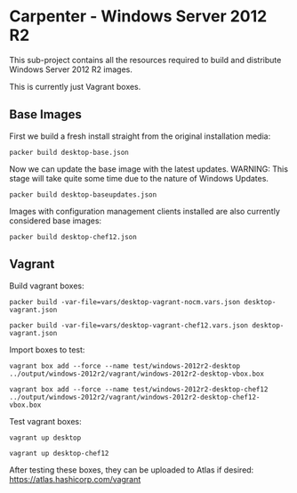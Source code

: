# Carpenter - Windows Server 2012 R2

This sub-project contains all the resources required to build and distribute Windows Server 2012 R2 images. 

This is currently just Vagrant boxes.


## Base Images

First we build a fresh install straight from the original installation media:

```
packer build desktop-base.json
```

Now we can update the base image with the latest updates. WARNING: This stage will take quite some time due to the nature of Windows Updates.

```
packer build desktop-baseupdates.json
```

Images with configuration management clients installed are also currently considered base images:

```
packer build desktop-chef12.json
```

## Vagrant

Build vagrant boxes:

```
packer build -var-file=vars/desktop-vagrant-nocm.vars.json desktop-vagrant.json
```
```
packer build -var-file=vars/desktop-vagrant-chef12.vars.json desktop-vagrant.json
```

Import boxes to test:

```
vagrant box add --force --name test/windows-2012r2-desktop ../output/windows-2012r2/vagrant/windows-2012r2-desktop-vbox.box
```
```
vagrant box add --force --name test/windows-2012r2-desktop-chef12 ../output/windows-2012r2/vagrant/windows-2012r2-desktop-chef12-vbox.box
```

Test vagrant boxes:

```
vagrant up desktop
```
```
vagrant up desktop-chef12
```

After testing these boxes, they can be uploaded to Atlas if desired: https://atlas.hashicorp.com/vagrant
